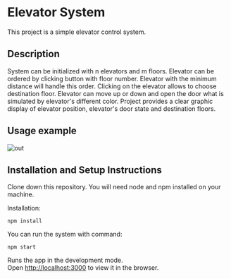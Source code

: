 # Elevator System

This project is a simple elevator control system.

## Description

System can be initialized with n elevators and m floors. Elevator can be ordered by clicking button with floor number. Elevator with the minimum distance will handle this order. Clicking on the elevator allows to choose destination floor. Elevator can move up or down and open the door what is simulated by elevator's different color.
Project provides a clear graphic display of elevator position, elevator's door state and destination floors.

## Usage example
![out](https://user-images.githubusercontent.com/56414498/114317450-76328c80-9b08-11eb-9022-edada9ba07a0.gif)


## Installation and Setup Instructions

Clone down this repository. You will need node and npm installed on your machine.

Installation:

```npm install```


You can run the system with command:

 ```npm start```

Runs the app in the development mode.\
Open [http://localhost:3000](http://localhost:3000) to view it in the browser.

